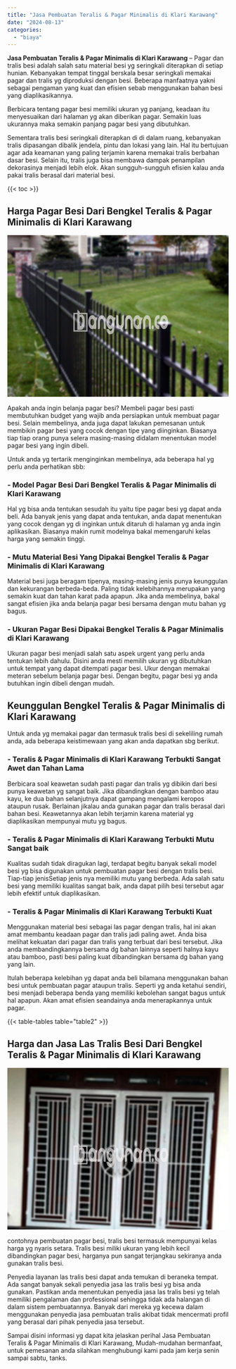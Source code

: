 ```yaml
---
title: "Jasa Pembuatan Teralis & Pagar Minimalis di Klari Karawang"
date: "2024-08-13"
categories: 
  - "biaya"
---
```


**Jasa Pembuatan Teralis & Pagar Minimalis di Klari Karawang** – Pagar dan tralis besi adalah salah satu material besi yg seringkali diterapkan di setiap hunian. Kebanyakan tempat tinggal berskala besar seringkali memakai pagar dan tralis yg diproduksi dengan besi. Beberapa manfaatnya yakni sebagai pengaman yang kuat dan efisien sebab menggunakan bahan besi yang diaplikasikannya.

Berbicara tentang pagar besi memiliki ukuran yg panjang, keadaan itu menyesuaikan dari halaman yg akan diberikan pagar. Semakin luas ukurannya maka semakin panjang pagar besi yang dibutuhkan.

Sementara tralis besi seringkali diterapkan di di dalam ruang, kebanyakan tralis dipasangan dibalik jendela, pintu dan lokasi yang lain. Hal itu bertujuan agar ada keamanan yang paling terjamin karena memakai tralis berbahan dasar besi. Selain itu, tralis juga bisa membawa dampak penampilan dekorasinya menjadi lebih elok. Akan sungguh-sungguh efisien kalau anda pakai tralis berasal dari material besi.

{{< toc >}}

## Harga Pagar Besi Dari Bengkel Teralis & Pagar Minimalis di Klari Karawang

![Jasa Pembuatan Teralis & Pagar Minimalis di Klari Karawang](/images/pagar-minimalis-murah-12.png)

Apakah anda ingin belanja pagar besi? Membeli pagar besi pasti membutuhkan budget yang wajib anda persiapkan untuk membuat pagar besi. Selain membelinya, anda juga dapat lakukan pemesanan untuk membikin pagar besi yang cocok dengan tipe yang diinginkan. Biasanya tiap tiap orang punya selera masing-masing didalam menentukan model pagar besi yang ingin dibeli.

Untuk anda yg tertarik menginginkan membelinya, ada beberapa hal yg perlu anda perhatikan sbb:
### \- Model Pagar Besi Dari Bengkel Teralis & Pagar Minimalis di Klari Karawang

Hal yg bisa anda tentukan sesudah itu yaitu tipe pagar besi yg dapat anda beli. Ada banyak jenis yang dapat anda tentukan, anda dapat menentukan yang cocok dengan yg di inginkan untuk ditaruh di halaman yg anda ingin aplikasikan. Biasanya makin rumit modelnya bakal memengaruhi kelas harga yang semakin tinggi.

### \- Mutu Material Besi Yang Dipakai Bengkel Teralis & Pagar Minimalis di Klari Karawang

Material besi juga beragam tipenya, masing-masing jenis punya keunggulan dan kekurangan berbeda-beda. Paling tidak kelebihannya merupakan yang semakin kuat dan tahan karat pada apapun. Jika anda membelinya, bakal sangat efisien jika anda belanja pagar besi bersama dengan mutu bahan yg bagus.

### \- Ukuran Pagar Besi Dipakai Bengkel Teralis & Pagar Minimalis di Klari Karawang

Ukuran pagar besi menjadi salah satu aspek urgent yang perlu anda tentukan lebih dahulu. Disini anda mesti memilih ukuran yg dibutuhkan untuk tempat yang dapat ditempati pagar besi. Ukur dengan memakai meteran sebelum belanja pagar besi. Dengan begitu, pagar besi yg anda butuhkan ingin dibeli dengan mudah.

## Keunggulan Bengkel Teralis & Pagar Minimalis di Klari Karawang

Untuk anda yg memakai pagar dan termasuk tralis besi di sekeliling rumah anda, ada beberapa keistimewaan yang akan anda dapatkan sbg berikut.

### \- Teralis & Pagar Minimalis di Klari Karawang Terbukti Sangat Awet dan Tahan Lama

Berbicara soal keawetan sudah pasti pagar dan tralis yg dibikin dari besi punya keawetan yg sangat baik. Jika dibandingkan dengan bamboo atau kayu, ke dua bahan selanjutnya dapat gampang mengalami keropos ataupun rusak. Berlainan jikalau anda gunakan pagar dan tralis berasal dari bahan besi. Keawetannya akan lebih terjamin karena material yg diaplikasikan mempunyai mutu yg bagus.

### \- Teralis & Pagar Minimalis di Klari Karawang Terbukti Mutu Sangat baik

Kualitas sudah tidak diragukan lagi, terdapat begitu banyak sekali model besi yg bisa digunakan untuk pembuatan pagar besi dengan tralis besi. Tiap-tiap jenisSetiap jenis nya memiliki mutu yang berbeda. Ada salah satu besi yang memiliki kualitas sangat baik, anda dapat pilih besi tersebut agar lebih efektif untuk diaplikasikan.

### \- Teralis & Pagar Minimalis di Klari Karawang Terbukti Kuat

Menggunakan material besi sebagai las pagar dengan tralis, hal ini akan amat membantu keadaan pagar dan tralis jadi paling awet. Anda bisa melihat kekuatan dari pagar dan tralis yang terbuat dari besi tersebut. Jika anda membandingkannya bersama dg bahan lainnya seperti halnya kayu atau bamboo, pasti besi paling kuat dibandingkan bersama dg bahan yang yang lain.

Itulah beberapa kelebihan yg dapat anda beli bilamana menggunakan bahan besi untuk pembuatan pagar ataupun tralis. Seperti yg anda ketahui sendiri, besi menjadi beberapa benda yang memiliki kebolehan sangat bagus untuk hal apapun. Akan amat efisien seandainya anda menerapkannya untuk pagar.

{{< table-tables table="table2" >}}

## Harga dan Jasa Las Tralis Besi Dari Bengkel Teralis & Pagar Minimalis di Klari Karawang

![Jasa Pembuatan Teralis & Pagar Minimalis di Klari Karawang](/images/teralis-minimalis-murah-17.png)

contohnya pembuatan pagar besi, tralis besi termasuk mempunyai kelas harga yg nyaris setara. Tralis besi miliki ukuran yang lebih kecil dibandingkan pagar besi, harganya pun sangat terjangkau sekiranya anda gunakan tralis besi.

Penyedia layanan las tralis besi dapat anda temukan di beraneka tempat. Ada sangat banyak sekali penyedia jasa las tralis besi yg bisa anda gunakan. Pastikan anda menentukan penyedia jasa las tralis besi yg telah memiliki pengalaman dan professional sehingga tidak ada halangan di dalam sistem pembuatannya. Banyak dari mereka yg kecewa dalam menggunakan penyedia jasa pembuatan tralis akibat tidak mencermati profil yang berasal dari pihak penyedia jasa tersebut.

Sampai disini informasi yg dapat kita jelaskan perihal Jasa Pembuatan Teralis & Pagar Minimalis di Klari Karawang, Mudah-mudahan bermanfaat, untuk pemesanan anda silahkan menghubungi kami pada jam kerja senin sampai sabtu, tanks.
